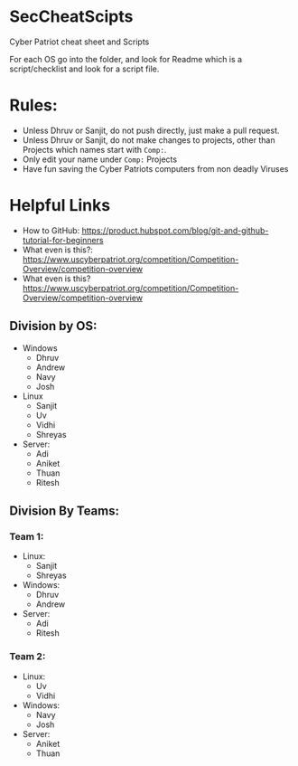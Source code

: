 # SecCheatScipts
Cyber Patriot cheat sheet and Scripts

For each OS go into the folder, and look for Readme which is a script/checklist and look for a script file.

# Rules:
 - Unless Dhruv or Sanjit, do not push directly, just make a pull request.
 - Unless Dhruv or Sanjit, do not make changes to projects, other than Projects which names start with `Comp:`. 
 - Only edit your name under `Comp:` Projects
 - Have fun saving the Cyber Patriots computers from non deadly Viruses


# Helpful Links
- How to GitHub: https://product.hubspot.com/blog/git-and-github-tutorial-for-beginners
- What even is this?:  https://www.uscyberpatriot.org/competition/Competition-Overview/competition-overview
- What even is this?  https://www.uscyberpatriot.org/competition/Competition-Overview/competition-overview


## Division by OS:
- Windows
	- Dhruv
	- Andrew
	- Navy
	- Josh
- Linux
	- Sanjit
	- Uv
	- Vidhi
	- Shreyas
- Server:
	- Adi
	- Aniket
	- Thuan
	- Ritesh




 ## Division By Teams:
###  Team 1:
 - Linux:
	 -	Sanjit
	 -	Shreyas
 -	Windows:
	 -	Dhruv
	 -	Andrew
 -	Server:
	 -	Adi
	 -	Ritesh
 
### Team 2:
 - Linux:
	 - Uv
	 - Vidhi
 - Windows:
	 - Navy
	 - Josh
 - Server:
	 - Aniket
	 - Thuan


